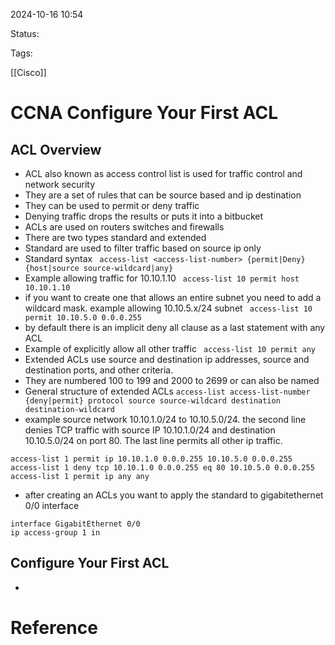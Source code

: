 
2024-10-16 10:54

Status:

Tags:

[[Cisco]]

# CCNA Configure Your First ACL


## ACL Overview

- ACL also known as access control list is used for traffic control and network security
- They are a set of rules that can be source based and ip destination
- They can be used to permit or deny traffic
- Denying traffic drops the results or puts it into a bitbucket
- ACLs are used on routers switches and firewalls
- There are two types standard and extended
- Standard are used to filter traffic based on source ip only
- Standard syntax ``` access-list <access-list-number> {permit|Deny} {host|source source-wildcard|any}```
- Example allowing traffic for 10.10.1.10 ``` access-list 10 permit host 10.10.1.10```
- if you want to create one that allows an entire subnet you need to add a wildcard mask.  example allowing 10.10.5.x/24 subnet ``` access-list 10 permit 10.10.5.0 0.0.0.255```
- by default there is an implicit deny all clause as a last statement with any ACL
- Example of explicitly allow all other traffic ``` access-list 10 permit any```
- Extended ACLs use source and destination ip addresses, source and destination ports, and other criteria.  
- They are numbered 100 to 199 and 2000 to 2699 or can also be named
- General structure of extended ACLs ```access-list access-list-number {deny|permit} protocol source source-wildcard destination destination-wildcard```
- example source network 10.10.1.0/24 to 10.10.5.0/24.  the second line denies TCP traffic with source IP 10.10.1.0/24 and destination 10.10.5.0/24 on port 80.  The last line permits all other ip traffic.  
``` 
access-list 1 permit ip 10.10.1.0 0.0.0.255 10.10.5.0 0.0.0.255
access-list 1 deny tcp 10.10.1.0 0.0.0.255 eq 80 10.10.5.0 0.0.0.255
access-list 1 permit ip any any 
```

- after creating an ACLs you want to apply the standard to gigabitethernet 0/0 interface
```
interface GigabitEthernet 0/0
ip access-group 1 in
```

## Configure Your First ACL

- 
# Reference
